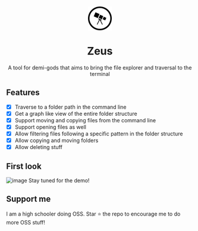 <p align="center">
  <img src="./assets/heroImage.svg" align="center" alt="Hero Graph Image" />
  <h1 align="center">Zeus </h1>
  <p align="center">A tool for demi-gods that aims to bring the file explorer and traversal   to the terminal
  </p>
</p>

## Features

- [x] Traverse to a folder path in the command line
- [x] Get a graph like view of the entire folder structure
- [x] Support moving and copying files from the command line
- [x] Support opening files as well
- [x] Allow filtering files following a specific pattern in the folder structure
- [x] Allow copying and moving folders
- [x] Allow deleting stuff

## First look
![image](https://user-images.githubusercontent.com/58482194/137362974-3f04e14a-0cf3-4163-b9d6-eb82feda01b9.png)
Stay tuned for the demo!

## Support me
I am a high schooler doing OSS. Star ⭐ the repo to encourage me to do more OSS stuff!
